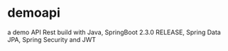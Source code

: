 # demoapi
a demo API Rest
build with Java, SpringBoot 2.3.0 RELEASE, Spring Data JPA, Spring Security and JWT
